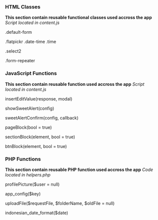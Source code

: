 ### HTML Classes
**This section contain reusable functional classes used accross the app**
*Script located in content.js*

.default-form

.flatpickr
    .date-time
    .time

.select2

.form-repeater

### JavaScript Functions
**This section contain reusable function used accross the app**
*Script located in content.js*

insertEditValue(response, modal)

showSweetAlert(config)

sweetAlertConfirm(config, callback)

pageBlock(bool = true)

sectionBlock(element, bool = true)

btnBlock(element, bool = true)

### PHP Functions
**This section contain reusable PHP function used accross the app**
*Code located in helpers.php*

profilePicture($user = null)

app_config($key)

uploadFile($requestFile, $folderName, $oldFile = null)

indonesian_date_format($date)


